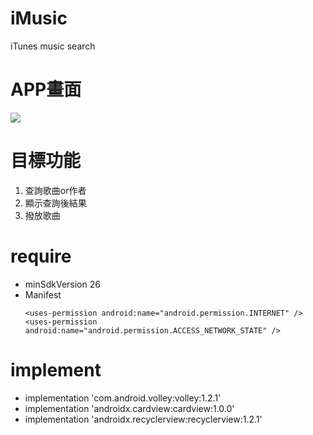 # iMusic
iTunes music search

# APP畫面
![](https://i.imgur.com/zZzinLo.png)

# 目標功能
1. 查詢歌曲or作者
2. 顯示查詢後結果
3. 撥放歌曲

# require
* minSdkVersion 26
* Manifest
	```
	<uses-permission android:name="android.permission.INTERNET" />
	<uses-permission android:name="android.permission.ACCESS_NETWORK_STATE" />
	```

# implement
* implementation 'com.android.volley:volley:1.2.1'
* implementation 'androidx.cardview:cardview:1.0.0'
* implementation 'androidx.recyclerview:recyclerview:1.2.1'
